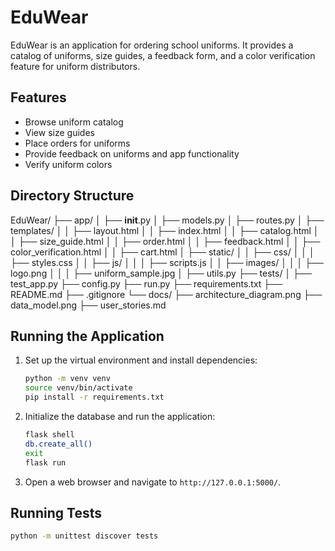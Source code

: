 # EduWear

EduWear is an application for ordering school uniforms. It provides a catalog of uniforms, size guides, a feedback form, and a color verification feature for uniform distributors.

## Features

- Browse uniform catalog
- View size guides
- Place orders for uniforms
- Provide feedback on uniforms and app functionality
- Verify uniform colors

## Directory Structure

EduWear/
├── app/
│   ├── __init__.py
│   ├── models.py
│   ├── routes.py
│   ├── templates/
│   │   ├── layout.html
│   │   ├── index.html
│   │   ├── catalog.html
│   │   ├── size_guide.html
│   │   ├── order.html
│   │   ├── feedback.html
│   │   ├── color_verification.html
│   │   ├── cart.html
│   ├── static/
│   │   ├── css/
│   │   │   ├── styles.css
│   │   ├── js/
│   │   │   ├── scripts.js
│   │   ├── images/
│   │   │   ├── logo.png
│   │   │   ├── uniform_sample.jpg
│   ├── utils.py
├── tests/
│   ├── test_app.py
├── config.py
├── run.py
├── requirements.txt
├── README.md
├── .gitignore
└── docs/
    ├── architecture_diagram.png
    ├── data_model.png
    ├── user_stories.md

## Running the Application

1. Set up the virtual environment and install dependencies:
    ```sh
    python -m venv venv
    source venv/bin/activate
    pip install -r requirements.txt
    ```

2. Initialize the database and run the application:
    ```sh
    flask shell
    db.create_all()
    exit
    flask run
    ```

3. Open a web browser and navigate to `http://127.0.0.1:5000/`.

## Running Tests

```sh
python -m unittest discover tests

